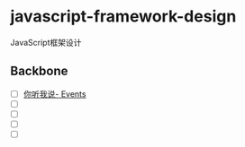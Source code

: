 # javascript-framework-design
JavaScript框架设计

## Backbone

- [ ] [你听我说- Events]()  
- [ ] []()
- [ ] []()
- [ ] []()
- [ ] []()  
